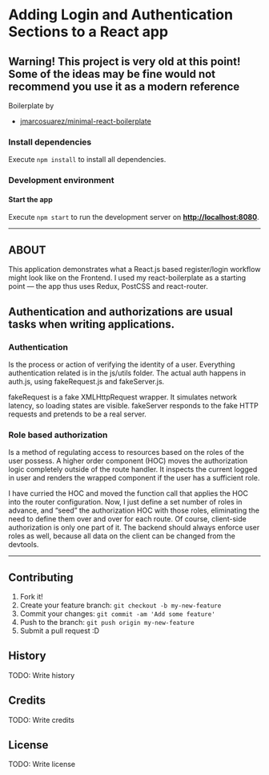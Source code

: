 # Adding Login and Authentication Sections to a React app
## Warning! This project is very old at this point! Some of the ideas may be fine would not recommend you use it as a modern reference

Boilerplate by
  - [jmarcosuarez/minimal-react-boilerplate](https://github.com/jmarcosuarez/minimal-react-boilerplate)

### Install dependencies

Execute `npm install` to install all dependencies.

### Development environment

#### Start the app

Execute `npm start` to run the development server on **[http://localhost:8080](http://localhost:8080)**.

- - - -

## ABOUT

This application demonstrates what a React.js based register/login workflow might look like on the Frontend. I used my react-boilerplate as a starting point — the app thus uses Redux, PostCSS and react-router.

## Authentication and authorizations are usual tasks when writing applications. 
### Authentication
Is the process or action of verifying the identity of a user. Everything authentication related is in the js/utils folder. The actual auth happens in auth.js, using fakeRequest.js and fakeServer.js.

fakeRequest is a fake XMLHttpRequest wrapper. It simulates network latency, so loading states are visible. fakeServer responds to the fake HTTP requests and pretends to be a real server.

### Role based authorization
Is a method of regulating access to resources based on the roles of the user possess. 
A higher order component (HOC) moves the authorization logic completely outside of the route handler. It inspects the current logged in user and renders the wrapped component if the user has a sufficient role.

I have curried the HOC and moved the function call that applies the HOC into the router configuration. Now, I just define a set number of roles in advance, and “seed” the authorization HOC with those roles, eliminating the need to define them over and over for each route.
Of course, client-side authorization is only one part of it. The backend should always enforce user roles as well, because all data on the client can be changed from the devtools.


- - - -

## Contributing
1. Fork it!
2. Create your feature branch: `git checkout -b my-new-feature`
3. Commit your changes: `git commit -am 'Add some feature'`
4. Push to the branch: `git push origin my-new-feature`
5. Submit a pull request :D
## History
TODO: Write history
## Credits
TODO: Write credits
## License
TODO: Write license
